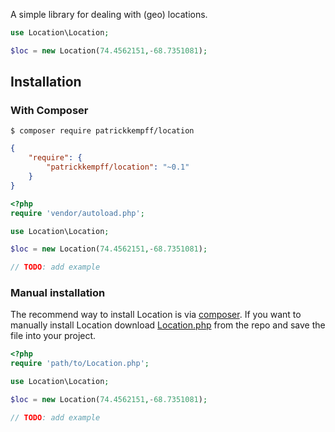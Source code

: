 A simple library for dealing with (geo) locations. 

```php
use Location\Location;

$loc = new Location(74.4562151,-68.7351081);

```


## Installation

### With Composer

```
$ composer require patrickkempff/location
```

```json
{
    "require": {
        "patrickkempff/location": "~0.1"
    }
}
```

```php
<?php
require 'vendor/autoload.php';

use Location\Location;

$loc = new Location(74.4562151,-68.7351081);

// TODO: add example
```


### Manual installation

The recommend way to install Location is via [composer](http://getcomposer.org/). If you want to manually install Location download [Location.php](https://github.com/patrickkempff/Location/blob/master/src/Location/Location.php) from the repo and save the file into your project.

```php
<?php
require 'path/to/Location.php';

use Location\Location;

$loc = new Location(74.4562151,-68.7351081);

// TODO: add example
```